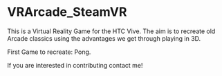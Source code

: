 # VRArcade_SteamVR

This is a Virtual Reality Game for the HTC Vive. The aim is to recreate old Arcade classics using the 
advantages we get through playing in 3D.

First Game to recreate: Pong.

If you are interested in contributing contact me!
